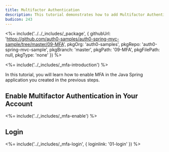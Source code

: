 ```yaml
---
title: Multifactor Authentication
description: This tutorial demonstrates how to add Multifactor Authentication to your Java Spring web app with Auth0.
budicon: 243
---
```


<%= include('../../_includes/_package', {
githubUrl: 'https://github.com/auth0-samples/auth0-spring-mvc-sample/tree/master/09-MFA',
pkgOrg: 'auth0-samples',
pkgRepo: 'auth0-spring-mvc-sample',
pkgBranch: 'master',
pkgPath: '09-MFA',
pkgFilePath: null,
pkgType: 'none'
}) %>

<%= include('../_includes/_mfa-introduction') %>

In this tutorial, you will learn how to enable MFA in the Java Spring application you created in the previous steps.

## Enable Multifactor Authentication in Your Account

<%= include('../_includes/_mfa-enable') %>

## Login

<%= include('../_includes/_mfa-login', { loginlink: '01-login' }) %>